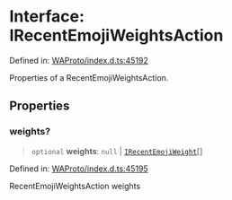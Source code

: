 # Interface: IRecentEmojiWeightsAction

Defined in: [WAProto/index.d.ts:45192](https://github.com/Fokusdotid/Baileys/blob/8399cb6fd4e55090cdf57b06ffaae3e8a88880fe/WAProto/index.d.ts#L45192)

Properties of a RecentEmojiWeightsAction.

## Properties

### weights?

> `optional` **weights**: `null` \| [`IRecentEmojiWeight`](../../../interfaces/IRecentEmojiWeight.md)[]

Defined in: [WAProto/index.d.ts:45195](https://github.com/Fokusdotid/Baileys/blob/8399cb6fd4e55090cdf57b06ffaae3e8a88880fe/WAProto/index.d.ts#L45195)

RecentEmojiWeightsAction weights

